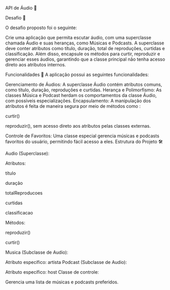 API de Áudio 🎵

Desafio 🎯

O desafio proposto foi o seguinte:

Crie uma aplicação que permita escutar áudio, com uma superclasse chamada Áudio e suas heranças, como Músicas e Podcasts. A superclasse deve conter atributos como título, duração, total de reproduções, curtidas e classificação. Além disso, encapsule os métodos para curtir, reproduzir e gerenciar esses áudios, garantindo que a classe principal não tenha acesso direto aos atributos internos.

Funcionalidades 🚀
A aplicação possui as seguintes funcionalidades:

Gerenciamento de Áudios: A superclasse Áudio contém atributos comuns, como título, duração, reproduções e curtidas.
Herança e Polimorfismo: As classes Música e Podcast herdam os comportamentos da classe Áudio, com possíveis especializações.
Encapsulamento: A manipulação dos atributos é feita de maneira segura por meio de métodos como :

curtir()

reproduzir(), sem acesso direto aos atributos pelas classes externas.

Controle de Favoritos: Uma classe especial gerencia músicas e podcasts favoritos do usuário, permitindo fácil acesso a eles.
Estrutura do Projeto 🛠️

Audio (Superclasse):

Atributos:

título

duração

totalReproducoes

curtidas

classificacao

Métodos:

reproduzir()

curtir()

Musica (Subclasse de Audio):

Atributo específico:
artista
Podcast (Subclasse de Audio):

Atributo específico:
host
Classe de controle:

Gerencia uma lista de músicas e podcasts preferidos.


